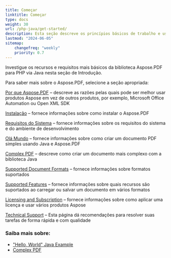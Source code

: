```yaml
---
title: Começar
linktitle: Começar
type: docs
weight: 30
url: /php-java/get-started/
description: Esta seção descreve os princípios básicos de trabalho e uso da API. Também demonstra exemplos simples e complexos para criar um documento PDF
lastmod: "2024-06-05"
sitemap: 
    changefreq: "weekly"
    priority: 0.7
---
```


Investigue os recursos e requisitos mais básicos da biblioteca Aspose.PDF para PHP via Java nesta seção de Introdução.

Para saber mais sobre o Aspose.PDF, selecione a seção apropriada:

[Por que Aspose.PDF](/pdf/php-java/why-aspose-pdf/) – descreve as razões pelas quais pode ser melhor usar produtos Aspose em vez de outros produtos, por exemplo, Microsoft Office Automation ou Open XML SDK

[Instalação](/pdf/php-java/installation/) – fornece informações sobre como instalar o Aspose.PDF

[Requisitos do Sistema](/pdf/php-java/system-requirements/) – fornece informações sobre os requisitos do sistema e do ambiente de desenvolvimento

[Olá Mundo](/pdf/php-java/hello-world-example/) – fornece informações sobre como criar um documento PDF simples usando Java e Aspose.PDF

[Complex PDF](/pdf/php-java/complex-pdf-example/) – descreve como criar um documento mais complexo com a biblioteca Java

[Supported Document Formats](/pdf/php-java/supported-file-formats/) – fornece informações sobre formatos suportados

[Supported Features](/pdf/php-java/key-features/) – fornece informações sobre quais recursos são suportados ao carregar ou salvar um documento em vários formatos

[Licensing and Subscription](/pdf/php-java/licensing/) – fornece informações sobre como aplicar uma licença e usar vários produtos Aspose

[Technical Support](/pdf/php-java/technical-support/) – Esta página dá recomendações para resolver suas tarefas de forma rápida e com qualidade

### Saiba mais sobre:

- ["Hello, World" Java Example](/pdf/php-java/hello-world-example/)
- [Complex PDF](/pdf/php-java/complex-pdf-example/)